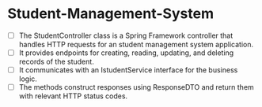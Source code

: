 # Student-Management-System

- [ ] The StudentController class is a Spring Framework controller that handles HTTP requests for an student management system application. 
- [ ] It provides endpoints for creating, reading, updating, and deleting records of the student.
- [ ]  It communicates with an IstudentService interface for the business logic. 
- [ ] The methods construct responses using ResponseDTO and return them with relevant HTTP status codes.
